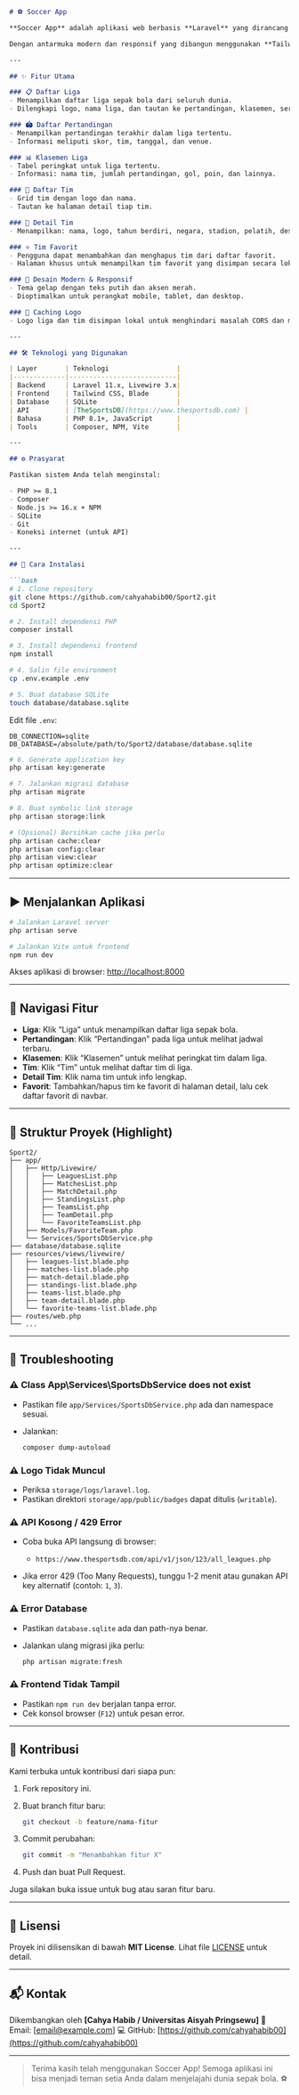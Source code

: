 

````markdown
# ⚽ Soccer App

**Soccer App** adalah aplikasi web berbasis **Laravel** yang dirancang untuk penggemar sepak bola. Aplikasi ini memungkinkan pengguna untuk menjelajahi informasi tentang liga, pertandingan, klasemen, tim, serta menyimpan tim favorit mereka.

Dengan antarmuka modern dan responsif yang dibangun menggunakan **Tailwind CSS**, aplikasi ini mengintegrasikan data real-time dari **API TheSportsDB** untuk memberikan pengalaman interaktif dan informatif bagi pengguna.

---

## ✨ Fitur Utama

### 📋 Daftar Liga
- Menampilkan daftar liga sepak bola dari seluruh dunia.
- Dilengkapi logo, nama liga, dan tautan ke pertandingan, klasemen, serta tim.

### 🏟️ Daftar Pertandingan
- Menampilkan pertandingan terakhir dalam liga tertentu.
- Informasi meliputi skor, tim, tanggal, dan venue.

### 📊 Klasemen Liga
- Tabel peringkat untuk liga tertentu.
- Informasi: nama tim, jumlah pertandingan, gol, poin, dan lainnya.

### 👥 Daftar Tim
- Grid tim dengan logo dan nama.
- Tautan ke halaman detail tiap tim.

### 📄 Detail Tim
- Menampilkan: nama, logo, tahun berdiri, negara, stadion, pelatih, deskripsi, dan website resmi.

### ⭐ Tim Favorit
- Pengguna dapat menambahkan dan menghapus tim dari daftar favorit.
- Halaman khusus untuk menampilkan tim favorit yang disimpan secara lokal di database SQLite.

### 🎨 Desain Modern & Responsif
- Tema gelap dengan teks putih dan aksen merah.
- Dioptimalkan untuk perangkat mobile, tablet, dan desktop.

### 🚀 Caching Logo
- Logo liga dan tim disimpan lokal untuk menghindari masalah CORS dan meningkatkan performa.

---

## 🛠️ Teknologi yang Digunakan

| Layer       | Teknologi                 |
|-------------|---------------------------|
| Backend     | Laravel 11.x, Livewire 3.x|
| Frontend    | Tailwind CSS, Blade       |
| Database    | SQLite                    |
| API         | [TheSportsDB](https://www.thesportsdb.com) |
| Bahasa      | PHP 8.1+, JavaScript      |
| Tools       | Composer, NPM, Vite       |

---

## ⚙️ Prasyarat

Pastikan sistem Anda telah menginstal:

- PHP >= 8.1
- Composer
- Node.js >= 16.x + NPM
- SQLite
- Git
- Koneksi internet (untuk API)

---

## 🚀 Cara Instalasi

```bash
# 1. Clone repository
git clone https://github.com/cahyahabib00/Sport2.git
cd Sport2

# 2. Install dependensi PHP
composer install

# 3. Install dependensi frontend
npm install

# 4. Salin file environment
cp .env.example .env

# 5. Buat database SQLite
touch database/database.sqlite
````

Edit file `.env`:

```env
DB_CONNECTION=sqlite
DB_DATABASE=/absolute/path/to/Sport2/database/database.sqlite
```

```bash
# 6. Generate application key
php artisan key:generate

# 7. Jalankan migrasi database
php artisan migrate

# 8. Buat symbolic link storage
php artisan storage:link

# (Opsional) Bersihkan cache jika perlu
php artisan cache:clear
php artisan config:clear
php artisan view:clear
php artisan optimize:clear
```

---

## ▶️ Menjalankan Aplikasi

```bash
# Jalankan Laravel server
php artisan serve
```

```bash
# Jalankan Vite untuk frontend
npm run dev
```

Akses aplikasi di browser: [http://localhost:8000](http://localhost:8000)

---

## 🧭 Navigasi Fitur

* **Liga**: Klik “Liga” untuk menampilkan daftar liga sepak bola.
* **Pertandingan**: Klik “Pertandingan” pada liga untuk melihat jadwal terbaru.
* **Klasemen**: Klik “Klasemen” untuk melihat peringkat tim dalam liga.
* **Tim**: Klik “Tim” untuk melihat daftar tim di liga.
* **Detail Tim**: Klik nama tim untuk info lengkap.
* **Favorit**: Tambahkan/hapus tim ke favorit di halaman detail, lalu cek daftar favorit di navbar.

---

## 📁 Struktur Proyek (Highlight)

```
Sport2/
├── app/
│   ├── Http/Livewire/
│   │   ├── LeaguesList.php
│   │   ├── MatchesList.php
│   │   ├── MatchDetail.php
│   │   ├── StandingsList.php
│   │   ├── TeamsList.php
│   │   ├── TeamDetail.php
│   │   └── FavoriteTeamsList.php
│   ├── Models/FavoriteTeam.php
│   └── Services/SportsDbService.php
├── database/database.sqlite
├── resources/views/livewire/
│   ├── leagues-list.blade.php
│   ├── matches-list.blade.php
│   ├── match-detail.blade.php
│   ├── standings-list.blade.php
│   ├── teams-list.blade.php
│   ├── team-detail.blade.php
│   └── favorite-teams-list.blade.php
├── routes/web.php
└── ...
```

---

## 🧩 Troubleshooting

### ⚠️ Class App\Services\SportsDbService does not exist

* Pastikan file `app/Services/SportsDbService.php` ada dan namespace sesuai.
* Jalankan:

  ```bash
  composer dump-autoload
  ```

### ⚠️ Logo Tidak Muncul

* Periksa `storage/logs/laravel.log`.
* Pastikan direktori `storage/app/public/badges` dapat ditulis (`writable`).

### ⚠️ API Kosong / 429 Error

* Coba buka API langsung di browser:

  * `https://www.thesportsdb.com/api/v1/json/123/all_leagues.php`
* Jika error 429 (Too Many Requests), tunggu 1-2 menit atau gunakan API key alternatif (contoh: `1`, `3`).

### ⚠️ Error Database

* Pastikan `database.sqlite` ada dan path-nya benar.
* Jalankan ulang migrasi jika perlu:

  ```bash
  php artisan migrate:fresh
  ```

### ⚠️ Frontend Tidak Tampil

* Pastikan `npm run dev` berjalan tanpa error.
* Cek konsol browser (`F12`) untuk pesan error.

---

## 🤝 Kontribusi

Kami terbuka untuk kontribusi dari siapa pun:

1. Fork repository ini.
2. Buat branch fitur baru:

   ```bash
   git checkout -b feature/nama-fitur
   ```
3. Commit perubahan:

   ```bash
   git commit -m "Menambahkan fitur X"
   ```
4. Push dan buat Pull Request.

Juga silakan buka issue untuk bug atau saran fitur baru.

---

## 📄 Lisensi

Proyek ini dilisensikan di bawah **MIT License**. Lihat file [LICENSE](./LICENSE) untuk detail.

---

## 📬 Kontak

Dikembangkan oleh **\[Cahya Habib / Universitas Aisyah Pringsewu]**
📧 Email: \[[email@example.com](mailto:cahyahabib56@example.com)]
💻 GitHub: [https://github.com/cahyahabib00](https://github.com/cahyahabib00)

---

> Terima kasih telah menggunakan Soccer App!
> Semoga aplikasi ini bisa menjadi teman setia Anda dalam menjelajahi dunia sepak bola. ⚽

```

```
